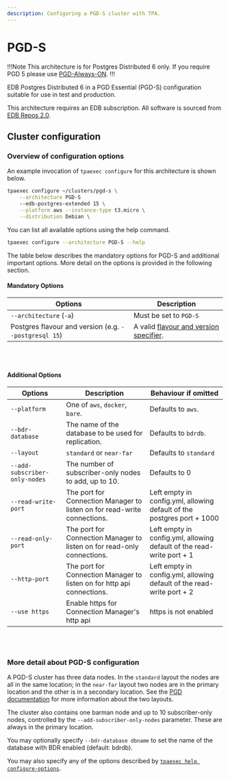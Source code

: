 ```yaml
---
description: Configuring a PGD-S cluster with TPA.
---
```


# PGD-S

!!!Note
This architecture is for Postgres Distributed 6 only.
If you require PGD 5 please use [PGD-Always-ON](architecture-PGD-Always-ON/).
!!!

EDB Postgres Distributed 6 in a PGD Essential (PGD-S) configuration
suitable for use in test and production.

This architecture requires an EDB subscription.
All software is sourced from [EDB Repos 2.0](reference/edb_repositories/).


## Cluster configuration

### Overview of configuration options

An example invocation of `tpaexec configure` for this architecture
is shown below.

```bash
tpaexec configure ~/clusters/pgd-s \
    --architecture PGD-S
    --edb-postgres-extended 15 \
    --platform aws --instance-type t3.micro \
    --distribution Debian \
```

You can list all available options using the help command.

```bash
tpaexec configure --architecture PGD-S --help
```

The table below describes the mandatory options for PGD-S
and additional important options.
More detail on the options is provided in the following section.

#### Mandatory Options

| Options                                               | Description                                                                                 |
|-------------------------------------------------------|---------------------------------------------------------------------------------------------|
| `--architecture` (`-a`)                               | Must be set to `PGD-S`                                                              |
| Postgres flavour and version (e.g. `--postgresql 15`) | A valid [flavour and version specifier](tpaexec-configure.md#postgres-flavour-and-version). |

<br/><br/>

#### Additional Options

| Options                          | Description                                                                                                 | Behaviour if omitted                                        |
|----------------------------------|-------------------------------------------------------------------------------------------------------------|-------------------------------------------------------------|
| `--platform`                     | One of `aws`, `docker`, `bare`.                                                                             | Defaults to `aws`.                                          |
| `--bdr-database`                 | The name of the database to be used for replication.                                                        | Defaults to `bdrdb`.                                        |
| `--layout`                       | `standard` or `near-far`                                                                                    | Defaults to `standard`                                      |
| `--add-subscriber-only-nodes`    | The number of subscriber-only nodes to add, up to 10.                                                       | Defaults to 0                                               |
| `--read-write-port`              | The port for Connection Manager to listen on for read-write connections.                                    | Left empty in config.yml, allowing default of the postgres port + 1000 |
| `--read-only-port`               | The port for Connection Manager to listen on for read-only connections.                                     | Left empty in config.yml, allowing default of the read-write port + 1  |
| `--http-port`                    | The port for Connection Manager to listen on for http api connections.                                      | Left empty in config.yml, allowing default of the read-write port + 2    |
| `--use https`                    | Enable https for Connection Manager's http api                                                              | https is not enabled                                        |

<br/><br/>

### More detail about PGD-S configuration

A PGD-S cluster has three data nodes. In the `standard` layout the nodes
are all in the same location; in the `near-far` layout two nodes are in
the primary location and the other is in a secondary location. See
the [PGD
documentation](https://www.enterprisedb.com/docs/pgd/latest/essential-how-to/)
for more information about the two layouts.

The cluster also contains one barman node and up to 10 subscriber-only
nodes, controlled by the `--add-subscriber-only-nodes` parameter. These
are always in the primary location.

You may optionally specify `--bdr-database dbname` to set the name of
the database with BDR enabled (default: bdrdb).


You may also specify any of the options described by
[`tpaexec help configure-options`](tpaexec-configure.md).
